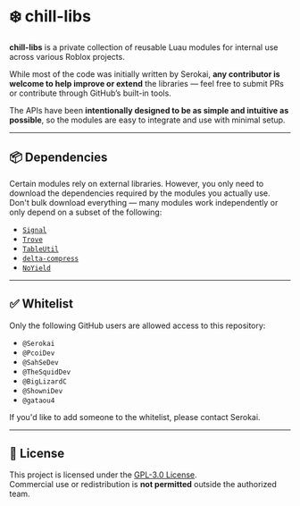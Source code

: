 # ❄️ chill-libs

**chill-libs** is a private collection of reusable Luau modules for internal use across various Roblox projects.

While most of the code was initially written by Serokai, **any contributor is welcome to help improve or extend** the libraries — feel free to submit PRs or contribute through GitHub’s built-in tools.

The APIs have been **intentionally designed to be as simple and intuitive as possible**, so the modules are easy to integrate and use with minimal setup.

---

## 📦 Dependencies

Certain modules rely on external libraries.
However, you only need to download the dependencies required by the modules you actually use.
Don't bulk download everything — many modules work independently or only depend on a subset of the following:

- [`Signal`](https://github.com/Sleitnick/RbxUtil/blob/main/modules/signal/init.luau)
- [`Trove`](https://github.com/Sleitnick/RbxUtil/blob/main/modules/trove/init.luau)
- [`TableUtil`](https://github.com/Sleitnick/RbxUtil/blob/365273e6f051f15a29f5b74520f34648c40f6dd0/modules/table-util/init.luau)
- [`delta-compress`](https://github.com/nezuo/delta-compress)
- [`NoYield`](https://github.com/Roblox/rodux/blob/2ea111e5695dddaefcfb5d67bcbb1095fff1b069/src/NoYield.lua)

---

## ✅ Whitelist

Only the following GitHub users are allowed access to this repository:

- `@Serokai`
- `@PcoiDev`
- `@SahSeDev`
- `@TheSquidDev`
- `@BigLizardC`
- `@ShowniDev`
- `@gataou4`

If you'd like to add someone to the whitelist, please contact Serokai.

---

## 📜 License

This project is licensed under the [GPL-3.0 License](./LICENSE).  
Commercial use or redistribution is **not permitted** outside the authorized team.
